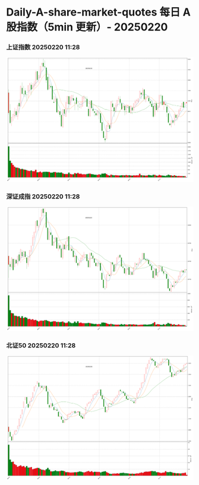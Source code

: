 
# Daily-A-share-market-quotes 每日 A 股指数（5min 更新）- 20250220

### 上证指数 20250220 11:28
![](./fig/2025/2/20250220-sh000001.png)

### 深证成指 20250220 11:28
![](./fig/2025/2/20250220-sz399001.png)

### 北证50 20250220 11:28
![](./fig/2025/2/20250220-bj899050.png)
